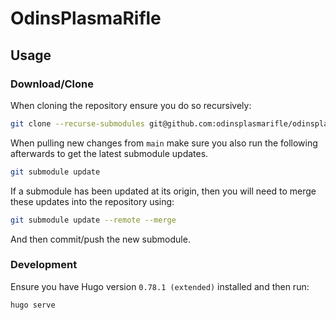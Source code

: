 # OdinsPlasmaRifle

## Usage

### Download/Clone

When cloning the repository ensure you do so recursively:

```sh
git clone --recurse-submodules git@github.com:odinsplasmarifle/odinsplasmarifle.git
```

When pulling new changes from `main` make sure you also run the following afterwards to get the latest submodule updates.

```sh
git submodule update
```

If a submodule has been updated at its origin, then you will need to merge these updates into the repository using:

```sh
git submodule update --remote --merge
```

And then commit/push the new submodule.

### Development

Ensure you have Hugo version `0.78.1 (extended)` installed and then run:

```sh
hugo serve
```

